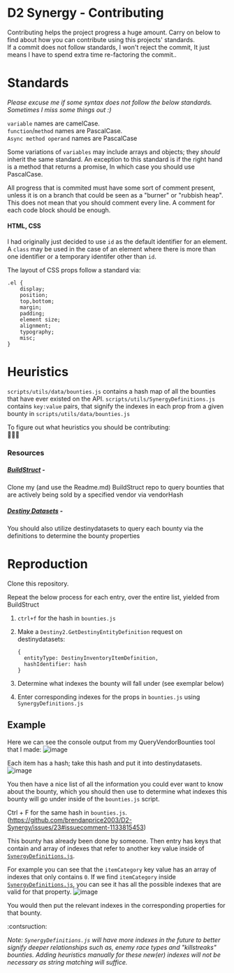 # D2 Synergy - Contributing

Contributing helps the project progress a huge amount. Carry on below to find about how you can contribute using this projects' standards.<br>
If a commit does not follow standards, I won't reject the commit, It just means I have to spend extra time re-factoring the commit..

# Standards

*Please excuse me if some syntax does not follow the below standards. Sometimes I miss some things out :)*

`variable` names are camelCase.<br>
`function`/`method` names are PascalCase.<br>
`Async method operand` names are PascalCase

Some variations of `variables` may include arrays and objects; they *should* inherit the same standard. An exception to this standard is if the right hand is a method that returns a promise, In which case you should use PascalCase.

All progress that is commited must have some sort of comment present, unless it is on a branch that could be seen as a "burner" or "rubbish heap".
This does not mean that you should comment every line. A comment for each code block should be enough.

#### HTML, CSS

I had originally just decided to use `id` as the default identifier for an element. A `class` may be used in the case of an element where there is more than one identifier or a temporary identifer other than `id`.

The layout of CSS props follow a standard via:

```
.el {
    display;
    position;
    top,bottom;
    margin;
    padding;
    element size;
    alignment;
    typography;
    misc;
}
```

# Heuristics

`scripts/utils/data/bounties.js` contains a hash map of all the bounties that have ever existed on the API.
`scripts/utils/SynergyDefinitions.js` contains `key:value` pairs, that signify the indexes in each prop from a given bounty in `scripts/utils/data/bounties.js`

To figure out what heuristics you should be contributing:
<br>:construction::construction::construction:

### Resources

##### [BuildStruct](https://github.com/brendanprice2003/QueryVendorBounties) -
Clone my (and use the Readme.md) BuildStruct repo to query bounties that are actively being sold by a specified vendor via vendorHash

##### [Destiny Datasets](https://data.destinysets.com/) -
You should also utilize destinydatasets to query each bounty via the definitions to determine the bounty properties

# Reproduction

Clone this repository.

Repeat the below process for each entry, over the entire list, yielded from BuildStruct
1. `ctrl+f` for the hash in `bounties.js`
2. Make a `Destiny2.GetDestinyEntityDefinition` request on destinydatasets:<br>

    ```
    {
      entityType: DestinyInventoryItemDefinition,
      hashIdentifier: hash
    }
    ```
3. Determine what indexes the bounty will fall under (see exemplar below)
4. Enter corresponding indexes for the props in `bounties.js` using `SynergyDefinitions.js`

## Example

Here we can see the console output from my QueryVendorBounties tool that I made:
![image](https://user-images.githubusercontent.com/56489848/185819142-d72e23fa-6d67-4d7d-b664-29be5b0bea17.png)

Each item has a hash; take this hash and put it into destinydatasets.
![image](https://user-images.githubusercontent.com/56489848/185819205-5c5c9c33-beb1-4f3e-9121-2bb9c8d9855a.png)

You then have a nice list of all the information you could ever want to know about the bounty, which you should then use to determine what indexes this bounty will go under inside of the `bounties.js` script.

Ctrl + F for the same hash in `bounties.js`.
(https://github.com/brendanprice2003/D2-Synergy/issues/23#issuecomment-1133815453)

This bounty has already been done by someone. Then entry has keys that contain and array of indexes that refer to another key value inside of [`SynergyDefinitions.js`](https://github.com/brendanprice2003/D2-Synergy/blob/main/www/assets/scripts/utils/SynergyDefinitions.js).

For example you can see that the `itemCategory` key value has an array of indexes that only contains `0`. If we find `itemCategory` inside [`SynergyDefinitions.js`](https://github.com/brendanprice2003/D2-Synergy/blob/main/www/assets/scripts/utils/SynergyDefinitions.js), you can see it has all the possible indexes that are valid for that property. 
![image](https://user-images.githubusercontent.com/56489848/187028214-acf601ee-0b9a-4db3-94da-4da89cdde1ae.png)

You would then put the relevant indexes in the corresponding properties for that bounty.

:contsruction:

*Note: `SynergyDefinitions.js` will have more indexes in the future to better signify deeper relationships such as, enemy race types and "killstreaks" bounties. Adding heuristics manually for these new(er) indexes will not be necessary as string matching will suffice.*
